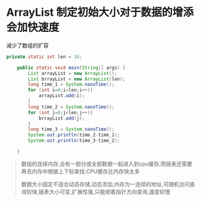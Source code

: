 # ArrayList 制定初始大小对于数据的增添会加快速度

减少了数组的扩容

```java
private static int len = 16;

    public static void main(String[] args) {
        List arrayList = new ArrayList();
        List brrayList = new ArrayList(len);
        long time_1 = System.nanoTime();
        for (int i=0;i<len;i++){
            arrayList.add(i);
        }
        long time_2 = System.nanoTime();
        for (int j=0;j<len;j++){
            brrayList.add(j);
        }
        long time_3 = System.nanoTime();
        System.out.println(time_2-time_1);
        System.out.println(time_3-time_2);

    }
```

> 数组的连续内存,会有一部分或全部数据一起进入到cpu缓存,而链表还需要再去内存中根据上下标查找:CPU缓存比内存快太多
>
> 数据大小固定不适合动态存储,动态添加,内存为一连续的地址,可随机访问查询较快,链表大小可变,扩展性强,只能顺着指针方向查询,速度较慢